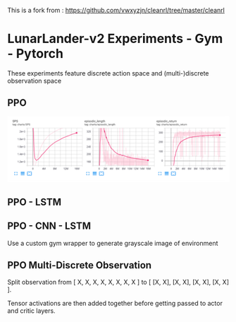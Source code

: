 This is a fork from : https://github.com/vwxyzjn/cleanrl/tree/master/cleanrl

# LunarLander-v2 Experiments - Gym - Pytorch

These experiments feature discrete action space and (multi-)discrete observation space

## PPO

![Training](/training.png)

## PPO - LSTM

## PPO - CNN - LSTM

Use a custom gym wrapper to generate grayscale image of environment

## PPO Multi-Discrete Observation

Split observation from [ X, X, X, X, X, X, X, X ] to  [ [X, X], [X, X], [X, X], [X, X] ].

Tensor activations are then added together before getting passed to actor and critic layers.